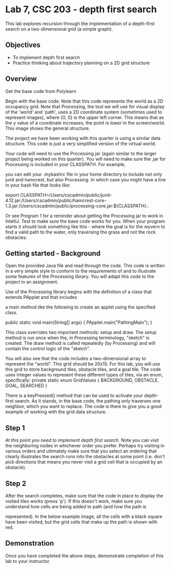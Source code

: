 # Lab 7, CSC 203 - depth first search

This lab explores recursion through the implementation of a depth-first search on a two-dimensional grid
(a simple graph).

## Objectives

- To implement depth first search
- Practice thinking about trajectory planning on a 2D grid structure

## Overview

Get the base code from Polylearn

Begin with the base code. Note that this code represents the world as a 2D occupancy grid. Note that
Processing, the tool we will use for visual display of the 'world' and 'path', uses a 2D coordinate system
(sometimes used to represent images), where {0, 0} is the upper left corner. This means that as the y
value of a coordinate increases, the point is _lower_ in the screen/world. This image shows the general
structure.


The project we have been working with this quarter is using a similar data structure. This code is just a
very simplified version of the virtual world.

Your code will need to use the Processing jar (again similar to the larger project being worked on this
quarter). You will need to make sure the .jar for Processing is included in your CLASSPATH. For example,

you can edit your .mybashrc file in your home directory to include not only junit and hamcrest, but also
Processing. In which case you might have a line in your bash file that looks like:

export CLASSPATH=/Users/cscadmin/public/junit-
4.12.jar:/Users/cscadmin/public/hamcrest-core-
1.3.jar:/Users/cscadmin/public/processing-core.jar:${CLASSPATH}:.

Or see Program 1 for a reminder about getting the Processing jar to work in IntelliJ. Test to make sure the
base code works for you. When your program starts it should look something like this - where the goal is
for the wyvern to find a valid path to the water, only traversing the grass and not the rock obstacles:


## Getting started - Background

Open the provided Java file and read through the code. This code is written in a very simple style to
conform to the requirements of and to illustrate some features of the Processing library. You will adapt
this code to the project in an assignment.

Use of the Processing library begins with the definition of a class that extends PApplet and that includes

a main method like the following to create an applet using the specified class.

public static void main(String[] args)
{
PApplet.main("PathingMain");
}

This class overrides two important methods: setup and draw. The setup method is run once when the,
in Processing terminology, "sketch" is created. The draw method is called repeatedly (by Processing) and
will contain the control logic of the "sketch".


You will also see that the code includes a two-dimensional array to represent the "world". This grid should
be 20x15. For this lab, you will use this grid to store background tiles, obstacle tiles, and a goal tile. The
code uses integer values to represent these different types of tiles, via an enum, specifically:
private static enum GridValues { BACKGROUND, OBSTACLE, GOAL, SEARCHED }

There is a keyPressed() method that can be used to activate your depth-first search. As it stands, in the
base code, the pathing only traverses one neighbor, which you want to replace. The code is there to give
you a good example of working with the grid data structure.

## Step 1

_At this point you need to implement depth first search._ Note you can visit the neighboring nodes in
whichever order you prefer. Perhaps try visiting in various orders and ultimately make sure that you select
an ordering that clearly illustrates the search runs into the obstacles at some point (i.e. don't pick
directions that means you never visit a grid cell that is occupied by an obstacle).

## Step 2

After the search completes, make sure that the code in place to display the visited tiles works (press 'p').
If this doesn't work, make sure you understand how cells are being added to path (and how the path is


represented). In the below example image, all the cells with a black square have been visited, but the grid
cells that make up the path is shown with red.

## Demonstration

Once you have completed the above steps, demonstrate completion of this lab to your instructor.
